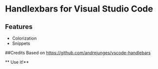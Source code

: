 # Handlexbars for Visual Studio Code

## Features
* Colorization
* Snippets

##Credits
Based on https://github.com/andrejunges/vscode-handlebars

** Use it!**
